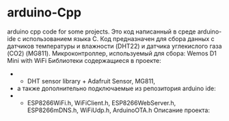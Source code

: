 # arduino-Cpp
arduino cpp code for some projects.
Это код написанный в среде arduino-ide с использованием языка C. 
Код предназначен для сбора данных с датчиков температуры и влажности (DHT22) и датчика углекислого газа (CO2) (MG811).
Микроконтроллер, используемый для сбора: Wemos D1 Mini with WiFi
Библиотеки содержащиеся в проекте: 
 - - DHT sensor library + Adafruit Sensor, MG811, 
 - а также дополнительно подключаемые из репозитория arduino ide:
 - - ESP8266WiFi.h, WiFiClient.h, ESP8266WebServer.h, ESP8266mDNS.h, WiFiUdp.h, ArduinoOTA.h
 Описание проекта:
 
